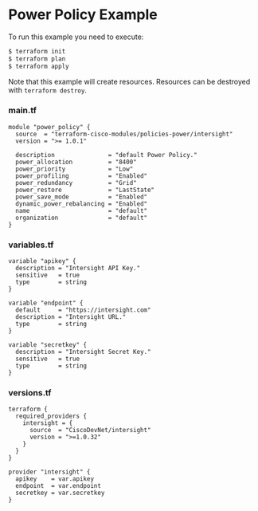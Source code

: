 <!-- BEGIN_TF_DOCS -->
# Power Policy Example

To run this example you need to execute:

```bash
$ terraform init
$ terraform plan
$ terraform apply
```

Note that this example will create resources. Resources can be destroyed with `terraform destroy`.

### main.tf
```hcl
module "power_policy" {
  source  = "terraform-cisco-modules/policies-power/intersight"
  version = ">= 1.0.1"

  description               = "default Power Policy."
  power_allocation          = "8400"
  power_priority            = "Low"
  power_profiling           = "Enabled"
  power_redundancy          = "Grid"
  power_restore             = "LastState"
  power_save_mode           = "Enabled"
  dynamic_power_rebalancing = "Enabled"
  name                      = "default"
  organization              = "default"
}
```

### variables.tf
```hcl
variable "apikey" {
  description = "Intersight API Key."
  sensitive   = true
  type        = string
}

variable "endpoint" {
  default     = "https://intersight.com"
  description = "Intersight URL."
  type        = string
}

variable "secretkey" {
  description = "Intersight Secret Key."
  sensitive   = true
  type        = string
}
```

### versions.tf
```hcl
terraform {
  required_providers {
    intersight = {
      source  = "CiscoDevNet/intersight"
      version = ">=1.0.32"
    }
  }
}

provider "intersight" {
  apikey    = var.apikey
  endpoint  = var.endpoint
  secretkey = var.secretkey
}
```
<!-- END_TF_DOCS -->